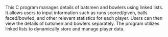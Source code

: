 This C program manages details of batsmen and bowlers using linked lists. It allows users to input information such as runs scored/given, balls faced/bowled, and other relevant statistics for each player. Users can then view the details of batsmen and bowlers separately. The program utilizes linked lists to dynamically store and manage player data.
